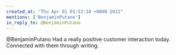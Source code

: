 ```yaml
---
created_at: "Thu Apr 01 01:53:18 +0000 2021"
mentions: ['BenjaminPutano']
in_reply_to: @BenjaminPutano
---
```


@BenjaminPutano Had a really positive customer interaction today. Connected with them through writing.